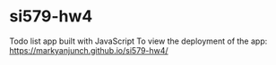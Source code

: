 # si579-hw4
Todo list app built with JavaScript
To view the deployment of the app: https://markyanjunch.github.io/si579-hw4/
